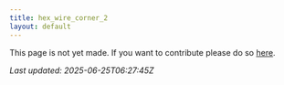```yaml
---
title: hex_wire_corner_2
layout: default
---
```


This page is not yet made. If you want to contribute please do so [here](https://github.com/CrazyH2/Bigstone/blob/wiki/components/hex_wire_corner_2.md).

_Last updated: 2025-06-25T06:27:45Z_
